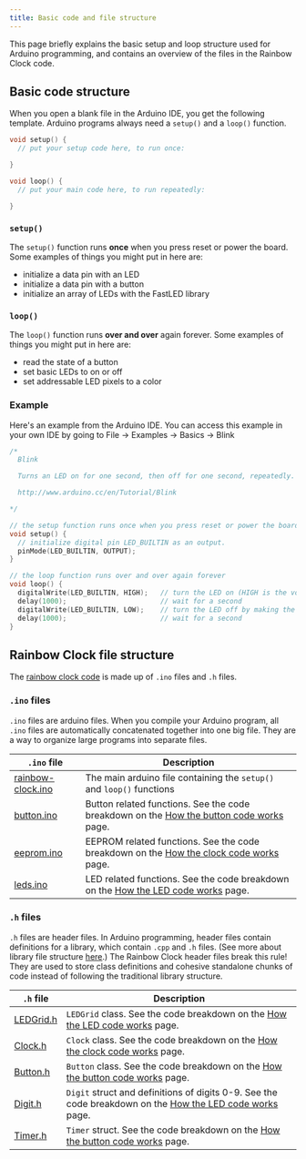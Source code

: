 ```yaml
---
title: Basic code and file structure
---
```



This page briefly explains the basic setup and loop structure used for Arduino programming, and contains an overview of the files in the Rainbow Clock code.


## Basic code structure

When you open a blank file in the Arduino IDE, you get the following template. Arduino programs always need a `setup()` and a `loop()` function.

```cpp
void setup() {
  // put your setup code here, to run once:

}

void loop() {
  // put your main code here, to run repeatedly:

}
```

### `setup()`

The `setup()` function runs **once** when you press reset or power the board. Some examples of things you might put in here are:
- initialize a data pin with an LED
- initialize a data pin with a button
- initialize an array of LEDs with the FastLED library


### `loop()`

The `loop()` function runs **over and over** again forever. Some examples of things you might put in here are:
- read the state of a button
- set basic LEDs to on or off
- set addressable LED pixels to a color


### Example

Here's an example from the Arduino IDE. You can access this example in your own IDE by going to File -> Examples -> Basics -> Blink

```cpp
/*
  Blink

  Turns an LED on for one second, then off for one second, repeatedly.

  http://www.arduino.cc/en/Tutorial/Blink

*/

// the setup function runs once when you press reset or power the board
void setup() {
  // initialize digital pin LED_BUILTIN as an output.
  pinMode(LED_BUILTIN, OUTPUT);
}

// the loop function runs over and over again forever
void loop() {
  digitalWrite(LED_BUILTIN, HIGH);   // turn the LED on (HIGH is the voltage level)
  delay(1000);                       // wait for a second
  digitalWrite(LED_BUILTIN, LOW);    // turn the LED off by making the voltage LOW
  delay(1000);                       // wait for a second
}
```

## Rainbow Clock file structure

The [rainbow clock code](https://github.com/michellesh/rainbow-clock/tree/main/rainbow-clock) is made up of `.ino` files and `.h` files. 

### `.ino` files
`.ino` files are arduino files. When you compile your Arduino program, all `.ino` files are automatically concatenated together into one big file. They are a way to organize large programs into separate files.

| `.ino` file | Description |
| ----------- | ----------- |
| [rainbow-clock.ino](https://github.com/michellesh/rainbow-clock/blob/main/rainbow-clock/rainbow-clock.ino) | The main arduino file containing the `setup()` and `loop()` functions |
| [button.ino](https://github.com/michellesh/rainbow-clock/blob/main/rainbow-clock/button.ino) | Button related functions. See the code breakdown on the [How the button code works](clock-code-breakdown/how-the-button-code-works#buttonino) page. |
| [eeprom.ino](https://github.com/michellesh/rainbow-clock/blob/main/rainbow-clock/eeprom.ino) | EEPROM related functions. See the code breakdown on the [How the clock code works](clock-code-breakdown/how-the-clock-code-works#eeprom) page. |
| [leds.ino](https://github.com/michellesh/rainbow-clock/blob/main/rainbow-clock/leds.ino) | LED related functions. See the code breakdown on the [How the LED code works](clock-code-breakdown/how-the-led-code-works#ledsino) page. |

### `.h` files
`.h` files are header files. In Arduino programming, header files contain definitions for a library, which contain `.cpp` and `.h` files. (See more about library file structure [here](https://docs.arduino.cc/learn/contributions/arduino-creating-library-guide).) The Rainbow Clock header files break this rule! They are used to store class definitions and cohesive standalone chunks of code instead of following the traditional library structure.

| `.h` file | Description |
| ----------- | ----------- |
| [LEDGrid.h](https://github.com/michellesh/rainbow-clock/blob/main/rainbow-clock/LEDGrid.h) | `LEDGrid` class. See the code breakdown on the [How the LED code works](clock-code-breakdown/how-the-led-code-works#ledgridh-class) page. | 
| [Clock.h](https://github.com/michellesh/rainbow-clock/blob/main/rainbow-clock/Clock.h) | `Clock` class. See the code breakdown on the [How the clock code works](clock-code-breakdown/how-the-clock-code-works#clock-class) page. | 
| [Button.h](https://github.com/michellesh/rainbow-clock/blob/main/rainbow-clock/Button.h) | `Button` class. See the code breakdown on the [How the button code works](clock-code-breakdown/how-the-button-code-works#buttonh-class) page. | 
| [Digit.h](https://github.com/michellesh/rainbow-clock/blob/main/rainbow-clock/Digit.h) | `Digit` struct and definitions of digits 0-9. See the code breakdown on the [How the LED code works](clock-code-breakdown/how-the-led-code-works#digith) page. | 
| [Timer.h](https://github.com/michellesh/rainbow-clock/blob/main/rainbow-clock/Timer.h) | `Timer` struct. See the code breakdown on the [How the button code works](clock-code-breakdown/how-the-button-code-works#timerh) page. | 
